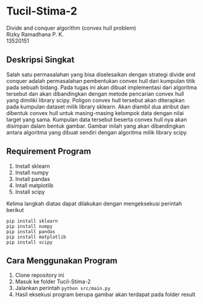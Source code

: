 # Tucil-Stima-2

Divide and conquer algorithm (convex hull problem)  
Rizky Ramadhana P. K.  
13520151

## Deskripsi Singkat

Salah satu permasalahan yang bisa diselesaikan dengan strategi divide and conquer adalah permasalahan pembentukan convex hull dari kumpulan titik pada sebuah bidang. Pada tugas ini akan dibuat implementasi dari algoritma tersebut dan akan dibandingkan dengan metode pencarian convex hull yang dimiliki library scipy. Poligon convex hull tersebut akan diterapkan pada kumpulan dataset milik library sklearn. Akan diambil dua atribut dan dibentuk convex hull  untuk masing-masing kelompok data dengan nilai target yang sama. Kumpulan data tersebut beserta convex hull nya akan disimpan dalam bentuk gambar. Gambar inilah yang akan dibandingkan antara algoritma yang dibuat sendiri dengan algoritma milik library scipy.

## Requirement Program

1. Install sklearn
2. Install numpy
3. Install pandas
4. Intall matplotlib
5. Install scipy

Kelima langkah diatas dapat dilakukan dengan mengeksekusi perintah berikut
```
pip install sklearn
pip install numpy
pip install pandas
pip install matplotlib
pip install scipy
```

## Cara Menggunakan Program
1. Clone repository ini
2. Masuk ke folder Tucil-Stima-2
3. Jalankan perintah ```python src/main.py```
4. Hasil eksekusi program berupa gambar akan terdapat pada folder result


